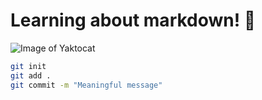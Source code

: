 # Learning about markdown! 💙
![Image of Yaktocat](https://octodex.github.com/images/yaktocat.png)
```bash
git init
git add .
git commit -m "Meaningful message"
```
